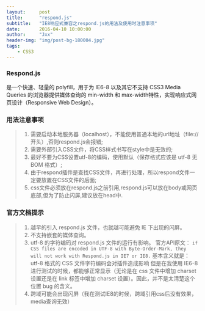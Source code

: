 ```yaml
---
layout:     post
title:      "respond.js"
subtitle:   "IE8响应式兼容之respond.js的用法及使用时注意事项"
date:       2016-04-10 10:00:00
author:     "Jxx"
header-img: "img/post-bg-180004.jpg"
tags:
    - CSS3
---
```


### Respond.js

 是一个快速、轻量的 polyfill，用于为 IE6-8 以及其它不支持 CSS3 Media Queries 的浏览器提供媒体查询的 min-width 和 max-width特性，实现响应式网页设计（Responsive Web Design）。

### 用法注意事项

> 1. 需要启动本地服务器（localhost），不能使用普通本地的url地址（file://开头）,否则respond.js会报错;
> 2. 需要外部引入CSS文件，将CSS样式书写在style中是无效的;
> 3. 最好不要为CSS设置utf-8的编码，使用默认（保存格式应该是 utf-8 无 BOM 格式）;
> 4. 由于respond插件是查找CSS文件，再进行处理，所以respond文件一定要放置在CSS文件的后面;
> 5. css文件必须放在respond.js之前引用,respond.js可以放在body或网页底部,但为了防止闪屏,建议放在head中.

### 官方文档提示
> 1. 越早的引入 respond.js 文件，也就越可能避免 IE 下出现的闪屏。
> 2. 不支持嵌套的媒体查询。
> 3. utf-8 的字符编码对 respond.js 文件的运行有影响。
>    官方API原文：
>    `if CSS files are encoded in UTF-8 with Byte-Order-Mark, they will not work with Respond.js in IE7 or IE8.`
>    基本含义就是：utf-8 格式的 CSS 文件字符编码会对插件造成影响
>    但是在我使用 IE6-8 进行测试的时候，都能够正常显示（无论是在 css 文件中增加 charset 设置还是在 link 标签中增加 charset 设置）。因此，并不是太清楚这个位置 bug 的含义。
> 4. 跨域可能会出现闪屏（我在测试IE8的时候，跨域引用css后没有效果，media查询无效）
